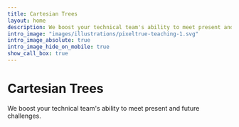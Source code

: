 ```yaml
---
title: Cartesian Trees
layout: home
description: We boost your technical team's ability to meet present and future challenges..
intro_image: "images/illustrations/pixeltrue-teaching-1.svg"
intro_image_absolute: true
intro_image_hide_on_mobile: true
show_call_box: true
---
```


# Cartesian Trees

We boost your technical team's ability to meet present and future challenges.
